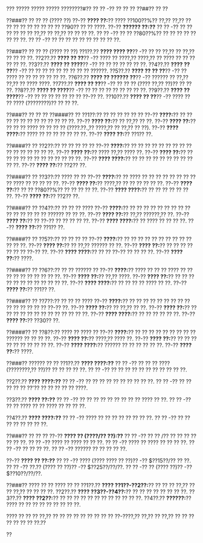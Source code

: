 ??? ????? ????? ????? ????????#?? ?? ?? -?? ?? ?? ??
??##?? ?? ??

??###?? ?? ?? ?? (???? ??)
??-?? **???? ??:**?? ???? ??100??%?? ??,?? ??,?? ?? ?? ?? ?? ?? ?? ?? ?? ?? ??90?? ?? ?? ????.
??-?? **?????? ??:??**
?? ?? -?? ?? ?? ?? ?? ?? ?? ??,?? ?? ??,?? ?? ?? ?? ??.
?? ?? -?? ?? ?? ??80??%?? ?? ?? ?? ?? ?? ?? ?? ??.
?? ?? -?? ?? ?? ?? ?? ?? ?? ?? ?? ?? ??.

??###?? ?? ?? ?? (???? ?? ??)
??1??.?? **???? ???? ??**?? -?? ?? ?? ??,?? ?? ??,?? ?? ?? ?? ??.
??2??.?? **???? ?? ??**?? -?? ???? ?? ????,?? ????,?? ?? ???? ?? ?? ?? ?? ?? ??.
??3??.?? **???? ?? ????**?? -?? ?? ?? ?? ?? ?? ?? ??.
??4??.?? **???? ?? ??**?? -?? ?? ?? ?? ?? ?? ?? ?? ?? ?? ??????.
??5??.?? **???? ?? ?? ??**?? -?? ?? ???? ?? ?? ?? ?? ?? ?? ??.
??6??.?? **???? ?? ?????? ??**?? -?? ?????? ?? ??,?? ??,?? ?? ???? ????.
??7??.?? **???? ?? ??**?? -?? ?? ?? ?? (???? ??,?? ??)?? ?? ?? ??.
??8??.?? **???? ?? ????**?? -?? ?? ?? ?? ?? ?? ?? ?? ?? ??.
??9??.?? **???? ?? ????**?? -?? ?? ?? ?? ?? ?? ?? ?? ??-?? ??.
??10??.?? **???? ?? ??**?? -?? ???? ?? ?? ???? (????????)?? ?? ?? ??.

??###?? ?? ?? ??
??####?? ?? ??1??:?? ?? ?? ?? ?? ?? ??
??-?? **????:**?? ?? ?? ?? ?? ?? ?? ?? ?? ?? ?? ?? ??.
??-?? **???? ??:**?? ?? ??,?? ?? ??.
??-?? **???? ??:**?? ?? ?? ?? ???? ?? ?? ?? ?? (????.??.,?? ????,?? ?? ??,?? ?? ??).
??-?? **???? ????:**?? ???? ?? ?? ?? ?? ?? ?? ??.
??-?? **???? ??:**?? ??1?? ??.

??####?? ?? ??2??:?? ?? ?? ?? ?? ??
??-?? **????:**?? ?? ?? ?? ?? ?? ?? ?? ?? ?? ?? ?? ?? ?? ?? ?? ??.
??-?? **???? ??:**?? ???? ??,?? ???? ??.
??-?? **???? ??:**?? ?? ?? ?? ?? ?? ?? ?? ?? ?? ?? ?? ??.
??-?? **???? ????:**?? ?? ?? ?? ?? ?? ?? ?? ?? ?? ?? ??.
??-?? **???? ??:**?? ??2?? ??.

??####?? ?? ??3??:?? ???? ?? ??
??-?? **????:**?? ?? ???? ?? ?? ?? ?? ?? ?? ?? ?? ?? ???? ?? ?? ?? ?? ??.
??-?? **???? ??:**?? ????,?? ?? ?? ?? ?? ?? ??.
??-?? **???? ??:**?? ?? ?? ??80??%?? ?? ?? ?? ?? ??.
??-?? **???? ????:**?? ?? ?? ?? ?? ?? ?? ??.
??-?? **???? ??:**?? ??2?? ??.

??####?? ?? ??4??:?? ?? ?? ?? ????
??-?? **????:**?? ?? ?? ?? ?? ?? ?? ?? ?? ?? ?? ?? ?? ?? ?? ?? ?????? ?? ?? ??.
??-?? **???? ??:**?? ??,?? ??????,?? ??.
??-?? **???? ??:**?? ?? ??-?? ?? ?? ?? ?? ??.
??-?? **???? ????:**?? ?? ???? ?? ?? ?? ??.
??-?? **???? ??:**?? ??1?? ??.

??####?? ?? ??5??:?? ?? ?? ?? ??
??-?? **????:**?? ?? ?? ?? ?? ?? ?? ?? ?? ?? ?? ?? ?? ??.
??-?? **???? ??:**?? ?? ??,?? ?????? ?? ??.
??-?? **???? ??:**?? ?? ?? ?? ?? ?? ?? ?? ??-?? ??.
??-?? **???? ????:**?? ?? ?? ??-?? ?? ?? ?? ??.
??-?? **???? ??:**?? ????.

??####?? ?? ??6??:?? ?? ?? ?????? ??
??-?? **????:**?? ???? ?? ?? ?? ???? ?? ?? ?? ?? ?? ?? ?? ?? ?? ??.
??-?? **???? ??:**?? ??,?? ????.
??-?? **???? ??:**?? ?? ?? ?? ?? ?? ?? ?? ?? ?? ?? ?? ??.
??-?? **???? ????:**?? ?? ?? ?? ?? ???? ?? ??.
??-?? **???? ??:**?? ??1?? ??.

??####?? ?? ??7??:?? ?? ?? ?? ????
??-?? **????:**?? ?? ?? ?? ?? ?? ?? ?? ?? ?? ?? ?? ?? ?? ?? ?? ??-?? ??.
??-?? **???? ??:**?? ?? ??,?? ?? ??.
??-?? **???? ??:**?? ?? ?? ?? ?? ?? ?? ?? ?? ?? ?? ?? ?? ??.
??-?? **???? ????:**?? ?? ?? ?? ?? ?? ??.
??-?? **???? ??:**?? ??30?? ??.

??####?? ?? ??8??:?? ???? ?? ???? ??
??-?? **????:**?? ?? ?? ?? ?? ?? ?? ?? ?? ?? ?????? ?? ?? ?? ??.
??-?? **???? ??:**?? ????,?? ???? ??.
??-?? **???? ??:**?? ?? ?? ?? ?? ?? ?? ?? ?? ?? ??.
??-?? **???? ????:**?? ?????? ?? ?? ?? ?? ?? ??.
??-?? **???? ??:**?? ????.

??###?? ?????? ?? ??
??1??.?? **???? ????:??**
??  ?? -?? ?? ?? ?? ???? (????????,?? ??)?? ?? ?? ?? ?? ??.
??  ?? -?? ?? ?? ?? ?? ?? ?? ?? ?? ?? ?? ??.

??2??.?? **???? ????:??**
??  ?? -?? ?? ?? ?? ?? ?? ?? ?? ?? ?? ??.
??  ?? -?? ?? ?? ?? ?? ?? ??'?? ?? ?? ?? ?? ?? ????.

??3??.?? **???? ??:??**
??  ?? -?? ?? ?? ?? ?? ?? ?? ?? ?? ?? ???? ?? ??.
??  ?? -?? ?? ?? ???? ?? ?? ???? ?? ?? ?? ??.

??4??.?? **???? ????:??**
??  ?? -?? ???? ?? ?? ?? ?? ?? ?? ?? ??.
??  ?? -?? ?? ?? ?? ?? ?? ?? ?? ??.

??###?? ?? ?? ??
??-?? **???? ?? (????/?? ??):??**
?? ?? -?? ?? ?? /?? ?? ?? ?? ?? ?? ?? ??.
?? ?? -?? ???? ?? ???? ?? ?? ??.
?? ?? -?? ???? ?? ???? ?? ?? ?? ??.
?? ?? -?? ?? ?? ?? ??.
?? ?? -?? ?????? ?? ?? ?? ?? ??.

??-?? **???? ?? ??:??**
?? ?? -?? ???? (???? ???? ?? ??)?? -?? $??15??/?? ?? ??.
?? ?? -?? ??.?? (???? ?? ??)?? -?? $??25??/??/??.
?? ?? -?? ?? (???? ??)?? -?? $??10??/??/??.

??###?? ???? ?? ?? ???? ?? ??
??1??.?? **???? ??1??-??2??:**?? ?? ?? ?? ??,?? ?? ?? ??,?? ?? ?? ?? ??.
??2??.?? **???? ??3??-??4??:**?? ?? ?? ?? ?? ?? ?? ?? ??.
??3??.?? **???? ??2??:**?? ?? ?? ?? ?? ?? ?? ?? ?? ?? ?? ?? ??.
??4??.?? **??????:**?? ???? ?? ?? ?? ?? ?? ?? ?? ?? ??.

???? ?? ?? ?? ??,?? ?? ?? ?? ?? ?? ?? ?? ?? ?? ??-????,?? ??,?? ?? ??,?? ?? ?? ?? ?? ?? ?? ?? ??.??

??